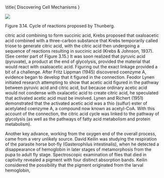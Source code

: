 \title{
Discovering Cell Mechanisms
}

![](https://cdn.mathpix.com/cropped/2024_06_22_d5312b2f42dc1d613748g-1.jpg?height=605&width=948&top_left_y=210&top_left_x=297)

Figure 3.14. Cycle of reactions proposed by Thunberg.

citric acid combining to form succinic acid, Krebs proposed that oxaloacetic acid combined with a three-carbon substance that Krebs temporarily called triose to generate citric acid, with the citric acid then undergoing a sequence of reactions resulting in succinic acid (Krebs \& Johnson, 1937). (See center part of Figure 3.15.) It was soon realized that pyruvic acid (pyruvate), a product at the end of glycolysis, provided the material that would react with oxaloacetic acid. Figuring out the exact linkage provided a bit of a challenge. After Fritz Lippman (1945) discovered coenzyme A, evidence began to develop that it figured in the connection. Feodor Lynen initiated research attempting to show that acetic acid figured in the pathway between pyruvic acid and citric acid, but because ordinary acetic acid would not condense with oxalacetic acid to create citric acid, he speculated that activated acetic acid must be involved. Lynen and Richert (1951) demonstrated that the activated acetic acid was a thio (sulfur) ester of acetylated coenzyme A, a compound now known as acetyl-CoA. With this account of the connection, the citric acid cycle was linked to the pathway of glycolysis (as well as the pathways of fatty acid metabolism and protein metabolism).

Another key advance, working from the oxygen end of the overall process, came from a very unlikely source. David Keilin was studying the respiration of the parasite horse bot-fly (Gasterophilus intestinalis), when he detected a disappearance of hemoglobin in later stages of metamorphosis from the pupa to adult fly stage. Spectroscopic examination of flies that died in captivity revealed a pigment with four distinct absorption bands. Keilin considered the possibility that the pigment originated from the larval hemoglobin,